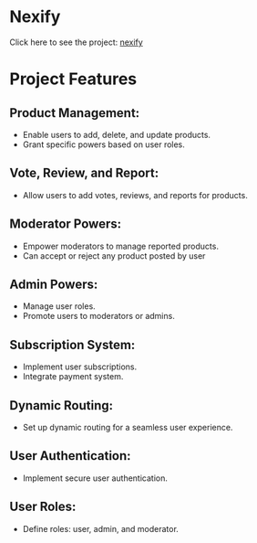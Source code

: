 # Nexify
Click here to see the project: [nexify](https://nexify-cadfe.web.app/)

# Project Features

## Product Management:
- Enable users to add, delete, and update products.
- Grant specific powers based on user roles.

## Vote, Review, and Report:
- Allow users to add votes, reviews, and reports for products.

## Moderator Powers:
- Empower moderators to manage reported products.
- Can accept or reject any product posted by user

## Admin Powers:
- Manage user roles.
- Promote users to moderators or admins.

## Subscription System:
- Implement user subscriptions.
- Integrate payment system.

## Dynamic Routing:
- Set up dynamic routing for a seamless user experience.

## User Authentication:
- Implement secure user authentication.

## User Roles:
- Define roles: user, admin, and moderator.
